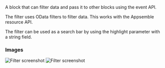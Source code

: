A block that can filter data and pass it to other blocks using the event API.

The filter uses OData filters to filter data. This works with the Appsemble resource API.

The filter can be used as a search bar by using the highlight parameter with a string field.

### Images

![Filter screenshot](https://gitlab.com/appsemble/appsemble/-/raw/0.32.2-test.9/config/assets/filter.png)
![Filter screenshot](https://gitlab.com/appsemble/appsemble/-/raw/0.32.2-test.9/config/assets/filter-search-bar.png)
